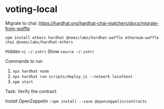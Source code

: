 # voting-local

Migrate to chai: https://hardhat.org/hardhat-chai-matchers/docs/migrate-from-waffle

`npm install ethers hardhat @nomiclabs/hardhat-waffle ethereum-waffle chai @nomiclabs/hardhat-ethers`

Hidden `vi ~/.zshrc`
Show `source ~/.zshrc`


Commands to run
1. `npx hardhat node`
2. `npx hardhat run scripts/deploy.js --network localhost`
3. `npm start`

Task: Verify the contract

Install OpenZeppelin : `npm install --save @openzeppelin/contracts`
